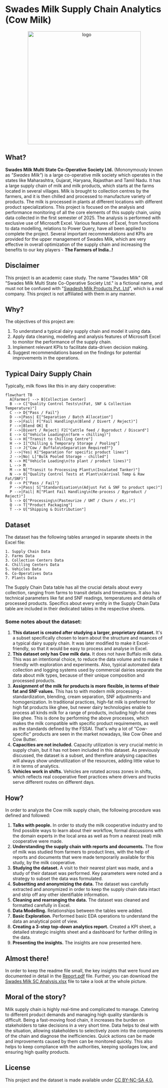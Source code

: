 # Swades Milk Supply Chain Analytics (Cow Milk)

<p align="center">
<img width="360" height="360" alt="logo" src="https://github.com/user-attachments/assets/b7c68c51-a204-4cf5-9044-4121be7d6a56" />
</p>

## What?

**Swades Milk Multi State Co-Operative Society Ltd.** (Mononymously known as *"Swades Milk"*) is a large co-operative milk society which operates in the states like Maharashtra, Gujarat, Haryana, Rajasthan and Tamil Nadu. It has a large supply chain of milk and milk products, which starts at the farms located in several villages. Milk is brought to collection centres by the farmers, and it is then chilled and processed to manufacture variety of products. The milk is processed in plants at different locations with different product specializations. This project is focused on the analysis and performance monitoring of all the core elements of this supply chain, using data collected in the first semester of 2025. The analysis is performed with exclusive use of Microsoft Excel. Various features of Excel, from functions to data modelling, relations to Power Query, have all been applied to complete the project. Several important recommendations and KPIs are provided for the upper management of Swades Milk, which are very effective in overall optimization of the supply chain and increasing the benefits to our key players - **The Farmers of India..!**

## Disclaimer
This project is an academic case study. The name "Swades Milk" OR "Swades Milk Multi State Co-Operative Society Ltd." is a fictional name, and must not be confused with "[Swadesh Milk Products Pvt. Ltd](https://shuddhmilk.com/)", which is a real company. This project is not affiliated with them in any manner.

## Why?

The objectives of this project are:
1. To understand a typical dairy supply chain and model it using data.
2. Apply data cleaning, modelling and analysis features of Microsoft Excel to monitor the performance of the supply chain.
3. Implement relevant KPIs to facilitate data-driven decision making.
4. Suggest recommendations based on the findings for potential improvements in the operations.

## Typical Dairy Supply Chain

Typically, milk flows like this in any dairy cooperative:
```mermaid
flowchart TB
  A[Farmer] --> B[Collection Center]
  B --> C["Quality Control Tests\n(Fat, SNF & Collection Temperature)"]
  C --> D{"Pass / Fail"}
  D -->|Pass| E["Separation / Batch Allocation"]
  D -->|Fail| F["Fail Handling\n(Blend / Divert / Reject)"]
  F -->|Blend OK| E
  F -->|Divert / Reject| F2["Cattle feed / Byproduct / Discard"]
  E --> G["Vehicle Loading\n(farm → chilling)"]
  G --> H["Transit to Chilling Centre"]
  H --> I["Chilling & Temporary Storage / Pooling"]
  I --> J{"Cow / Buffalo\nSeparation Required?"}
  J -->|Yes| K["Separation for specific product lines"]
  J -->|No| L["Bulk Pooled Storage - chilled"]
  K --> M["Vehicle Loading\n(to plant / product lines)"]
  L --> M
  M --> N["Transit to Processing Plant\n(Insulated Tanker)"]
  N --> O["Quality Control Tests at Plant\n(Arrival Temp & Raw Fat/SNF)"]
  O --> P{"Pass / Fail"}
  P -->|Pass| S["Standardisation\n(Adjust Fat & SNF to product spec)"]
  P -->|Fail| R["Plant Fail Handling\n(Re-process / Byproduct / Reject)"]
  S --> Q["Processing\n(Pasteurize / UHT / Churn / etc.)"]
  Q --> T["Product Packaging"]
  T --> U["Shipping & Distribution"]
```

## Dataset
The dataset has the following tables arranged in separate sheets in the Excel file:

```
1. Supply Chain Data
2. Farms Data
3. Collection Centers Data
4. Chilling Centers Data
5. Vehicles Data
6. Co-Operatives Data
7. Plants Data
```
The Supply Chain Data table has all the crucial details about every collection, ranging from farms to transit details and timestamps. It also has technical parameters like fat and SNF readings, temperatures and details of processed products. Specifics about every entity in the Supply Chain Data table are included in their dedicated tables in the respective sheets.

### Some notes about the dataset:
1. **This dataset is created after studying a larger, proprietary dataset.** It's a subset specifically chosen to learn about the structure and nuances of a typical dairy supply chain. It was later modified to make it Excel-friendly, so that it would be easy to process and analyse in Excel.
2. **This dataset only has Cow milk data.** It does not have Buffalo milk data. This was an intentional choice, to reduce the data volume and to make it friendly with exploration and experiments. Also, typical automated data collection and logging systems used by commercial dairies separate the data about milk types, because of their unique composition and processed products.
3. **Assignment of the milk for products is more flexible, in terms of their fat and SNF values.** This has to with modern milk processing - standardization, blending, cream separation, SNF adjustments and homogenization. In traditional practices, high-fat milk is preferred for high fat products like ghee, but newer dairy technologies enable to process all kinds milk for a range of products, including high-fat ones like ghee. This is done by performing the above processes, which makes the milk compatible with specific product requirements, as well as the standards defined by the FSSAI. That's why a lot of "Cow-specific" products are seen in the market nowadays, like Cow Ghee and Cow Butter.
4. **Capacities are not included.** Capacity utilization is very crucial metric in supply chain, but it has not been included in this dataset. As previously discussed, the dataset is a subset, and therefore analysing capacities will always show underutilization of the resources, adding little value to it in terms of analytics.
5. **Vehicles work in shifts.** Vehicles are rotated across zones in shifts, which reflects real cooperative fleet practices where drivers and trucks serve different routes on different days.

## How?
In order to analyze the Cow milk supply chain, the following procedure was defined and followed:
1. **Talks with people.** In order to study the milk cooperative industry and to find possible ways to learn about their workflow, formal discussions with the domain experts in the local area as well as from a nearest (real) milk cooperative were made.
2. **Understanding the supply chain with reports and documents.** The flow of milk was studied from farmers to product lines, with the help of reports and documents that were made temporarily available for this study, by the milk cooperative.
3. **Studying the dataset.** A visit to their nearest plant was made, and a study of their dataset was performed. Key parameters were noted and a strategy to subset the data was formulated.
4. **Subsetting and anonymizing the data.** The dataset was carefully extracted and anonymized in order to keep the supply chain data intact and strip off any other identifiable information.
5. **Cleaning and rearranging the data.** The dataset was cleaned and formatted carefully in Excel.
6. **Data Modelling.** Relationships between the tables were added.
7. **Basic Exploration.** Performed basic EDA operations to understand the data an analytical point of view.
8. **Creating a 3-step top-down analytics report.** Created a KPI sheet, a detailed strategic insights sheet and a dashboard for further drilling in the data.
9. **Presenting the insights.** The insights are now presented here.

## Almost there!
In order to keep the readme file small, the key insights that were found are documented in detail in the [Report.pdf](https://github.com/abhi-deshpande/swades-milk-sc-analytics/blob/main/Report.pdf) file. Further, you can download the [Swades Milk SC Analysis.xlsx](https://github.com/abhi-deshpande/swades-milk-sc-analytics/blob/main/Swades%20Milk%20SC%20Analysis.xlsx) file to take a look at the whole picture.

## Moral of the story?
Milk supply chain is highly real-time and complicated to manage. Catering to different product demands and managing high quality standards is difficult. Being a fast-moving food chain, it increases the burden on stakeholders to take decisions in a very short time. Data helps to deal with the situation, allowing stakeholders to selectively zoom into the components of the chain and diagnose the inefficiencies. Quick actions can be made and improvements caused by them can be monitored quickly. This also helps to keep compliance with the authorities, keeping spoilages low, and ensuring high quality products.

## License
This project and the dataset is made available under [CC BY-NC-SA 4.0.](https://creativecommons.org/licenses/by-nc-sa/4.0/) 
